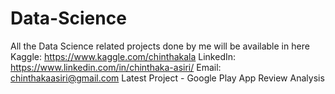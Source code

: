 # Data-Science
All the Data Science related projects done by me will be available in here
Kaggle: https://www.kaggle.com/chinthakala
LinkedIn: https://www.linkedin.com/in/chinthaka-asiri/
Email: chinthakaasiri@gmail.com
Latest Project - Google Play App Review Analysis 

